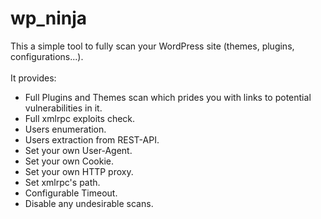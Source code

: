 # wp_ninja
This a simple tool to fully scan your WordPress site (themes, plugins, configurations...).
<br><br>It provides:
<ul>
  <li>Full Plugins and Themes scan which prides you with links to potential vulnerabilities in it.</li>
  <li>Full xmlrpc exploits check.</li>
  <li>Users enumeration.</li>
  <li>Users extraction from REST-API.</li>
  <li>Set your own User-Agent.</li>
  <li>Set your own Cookie.</li>
  <li>Set your own HTTP proxy.</li>
  <li>Set xmlrpc's path.</li>
  <li>Configurable Timeout.</li>
  <li>Disable any undesirable scans.</li>
</ul>
